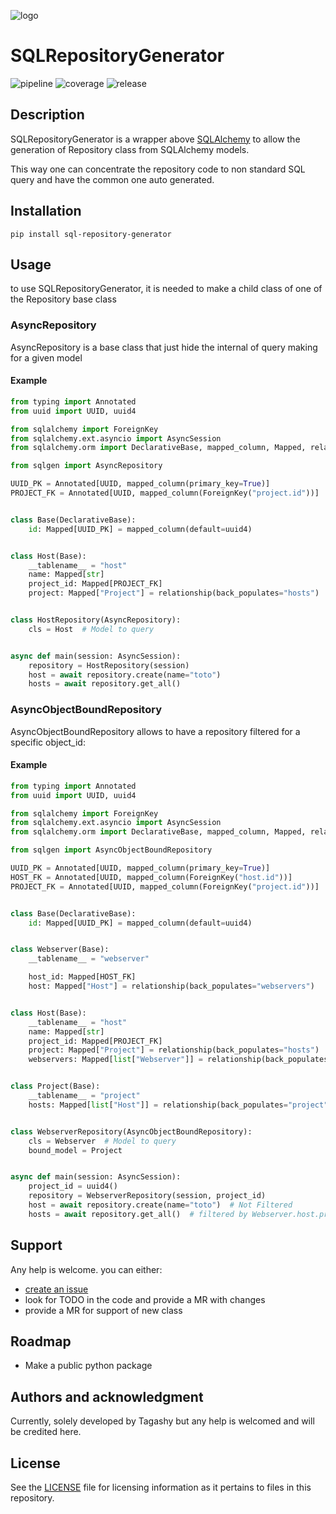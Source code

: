![logo](LOGO.jpg)
# SQLRepositoryGenerator

![pipeline](https://gitlab.com/Tagashy/sqlgen/badges/master/pipeline.svg)
![coverage](https://gitlab.com/Tagashy/sqlgen/badges/master/coverage.svg)
![release](https://gitlab.com/Tagashy/sqlgen/-/badges/release.svg)

## Description

SQLRepositoryGenerator is a wrapper above [SQLAlchemy](https://www.sqlalchemy.org/) to allow the generation of Repository class from
SQLAlchemy models.

This way one can concentrate the repository code to non standard SQL query and have the common one auto generated.

## Installation

`pip install sql-repository-generator`

## Usage

to use SQLRepositoryGenerator, it is needed to make a child class of one of the Repository base class

### AsyncRepository
AsyncRepository is a base class that just hide the internal of query making for a given model
#### Example

```python
from typing import Annotated
from uuid import UUID, uuid4

from sqlalchemy import ForeignKey
from sqlalchemy.ext.asyncio import AsyncSession
from sqlalchemy.orm import DeclarativeBase, mapped_column, Mapped, relationship

from sqlgen import AsyncRepository

UUID_PK = Annotated[UUID, mapped_column(primary_key=True)]
PROJECT_FK = Annotated[UUID, mapped_column(ForeignKey("project.id"))]


class Base(DeclarativeBase):
    id: Mapped[UUID_PK] = mapped_column(default=uuid4)


class Host(Base):
    __tablename__ = "host"
    name: Mapped[str]
    project_id: Mapped[PROJECT_FK]
    project: Mapped["Project"] = relationship(back_populates="hosts")


class HostRepository(AsyncRepository):
    cls = Host  # Model to query


async def main(session: AsyncSession):
    repository = HostRepository(session)
    host = await repository.create(name="toto")
    hosts = await repository.get_all()

```


### AsyncObjectBoundRepository
AsyncObjectBoundRepository allows to have a repository filtered for a specific object_id:
#### Example

```python
from typing import Annotated
from uuid import UUID, uuid4

from sqlalchemy import ForeignKey
from sqlalchemy.ext.asyncio import AsyncSession
from sqlalchemy.orm import DeclarativeBase, mapped_column, Mapped, relationship

from sqlgen import AsyncObjectBoundRepository

UUID_PK = Annotated[UUID, mapped_column(primary_key=True)]
HOST_FK = Annotated[UUID, mapped_column(ForeignKey("host.id"))]
PROJECT_FK = Annotated[UUID, mapped_column(ForeignKey("project.id"))]


class Base(DeclarativeBase):
    id: Mapped[UUID_PK] = mapped_column(default=uuid4)


class Webserver(Base):
    __tablename__ = "webserver"

    host_id: Mapped[HOST_FK]
    host: Mapped["Host"] = relationship(back_populates="webservers")


class Host(Base):
    __tablename__ = "host"
    name: Mapped[str]
    project_id: Mapped[PROJECT_FK]
    project: Mapped["Project"] = relationship(back_populates="hosts")
    webservers: Mapped[list["Webserver"]] = relationship(back_populates="host", cascade="all, delete-orphan")


class Project(Base):
    __tablename__ = "project"
    hosts: Mapped[list["Host"]] = relationship(back_populates="project", cascade="all, delete-orphan")


class WebserverRepository(AsyncObjectBoundRepository):
    cls = Webserver  # Model to query
    bound_model = Project


async def main(session: AsyncSession):
    project_id = uuid4()
    repository = WebserverRepository(session, project_id)
    host = await repository.create(name="toto")  # Not Filtered
    hosts = await repository.get_all()  # filtered by Webserver.host.project.id == project_id

```

## Support

Any help is welcome. you can either:

- [create an issue](https://gitlab.com/Tagashy/sqlgen/issues/new)
- look for TODO in the code and provide a MR with changes
- provide a MR for support of new class

## Roadmap

- Make a public python package

## Authors and acknowledgment

Currently, solely developed by Tagashy but any help is welcomed and will be credited here.

## License

See the [LICENSE](LICENSE) file for licensing information as it pertains to
files in this repository.
